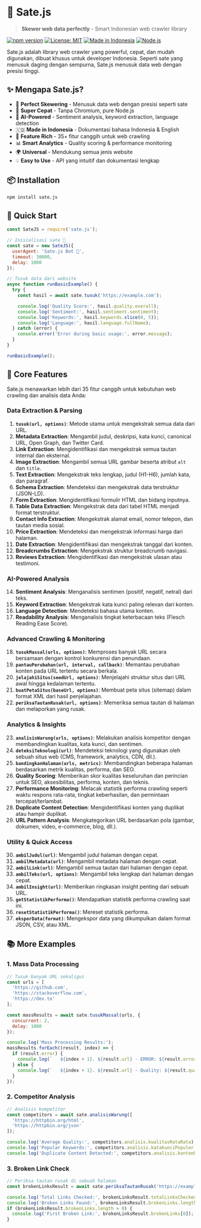 # 🍢 Sate.js

> **Skewer web data perfectly** - Smart Indonesian web crawler library

[![npm version](https://img.shields.io/npm/v/sate.js.svg)](https://www.npmjs.com/package/sate.js)
[![License: MIT](https://img.shields.io/badge/License-MIT-yellow.svg)](https://opensource.org/licenses/MIT)
[![Made in Indonesia](https://img.shields.io/badge/Made%20in-Indonesia-red.svg)](https://github.com/Cloud-Dark/sate.js)
[![Node.js](https://img.shields.io/badge/Node.js-14%2B-green.svg)](https://nodejs.org/)

Sate.js adalah library web crawler yang powerful, cepat, dan mudah digunakan, dibuat khusus untuk developer Indonesia. Seperti sate yang menusuk daging dengan sempurna, Sate.js menusuk data web dengan presisi tinggi.

## ✨ Mengapa Sate.js?

- 🍢 **Perfect Skewering** - Menusuk data web dengan presisi seperti sate
- 🚀 **Super Cepat** - Tanpa Chromium, pure Node.js
- 🤖 **AI-Powered** - Sentiment analysis, keyword extraction, language detection
- 🇮🇩 **Made in Indonesia** - Dokumentasi bahasa Indonesia & English
- 🔧 **Feature Rich** - 35+ fitur canggih untuk web crawling
- 📊 **Smart Analytics** - Quality scoring & performance monitoring
- 🌍 **Universal** - Mendukung semua jenis website
- 💡 **Easy to Use** - API yang intuitif dan dokumentasi lengkap

## 📦 Installation

```bash
npm install sate.js
```

## 🚀 Quick Start

```javascript
const SateJS = require('sate.js');

// Inisialisasi sate 🍢
const sate = new SateJS({
  userAgent: 'Sate.js Bot 🍢',
  timeout: 30000,
  delay: 1000
});

// Tusuk data dari website
async function runBasicExample() {
  try {
    const hasil = await sate.tusuk('https://example.com');

    console.log('Quality Score:', hasil.quality.overall);
    console.log('Sentiment:', hasil.sentiment.sentiment);
    console.log('Keywords:', hasil.keywords.slice(0, 5));
    console.log('Language:', hasil.language.fullName);
  } catch (error) {
    console.error('Error during basic usage:', error.message);
  }
}

runBasicExample();
```

## 🍢 Core Features

Sate.js menawarkan lebih dari 35 fitur canggih untuk kebutuhan web crawling dan analisis data Anda:

### Data Extraction & Parsing
1.  **`tusuk(url, options)`**: Metode utama untuk mengekstrak semua data dari URL.
2.  **Metadata Extraction**: Mengambil judul, deskripsi, kata kunci, canonical URL, Open Graph, dan Twitter Card.
3.  **Link Extraction**: Mengidentifikasi dan mengekstrak semua tautan internal dan eksternal.
4.  **Image Extraction**: Mengambil semua URL gambar beserta atribut `alt` dan `title`.
5.  **Text Extraction**: Mengekstrak teks lengkap, judul (H1-H6), jumlah kata, dan paragraf.
6.  **Schema Extraction**: Mendeteksi dan mengekstrak data terstruktur (JSON-LD).
7.  **Form Extraction**: Mengidentifikasi formulir HTML dan bidang inputnya.
8.  **Table Data Extraction**: Mengekstrak data dari tabel HTML menjadi format terstruktur.
9.  **Contact Info Extraction**: Mengekstrak alamat email, nomor telepon, dan tautan media sosial.
10. **Price Extraction**: Mendeteksi dan mengekstrak informasi harga dari halaman.
11. **Date Extraction**: Mengidentifikasi dan mengekstrak tanggal dari konten.
12. **Breadcrumbs Extraction**: Mengekstrak struktur breadcrumb navigasi.
13. **Reviews Extraction**: Mengidentifikasi dan mengekstrak ulasan atau testimoni.

### AI-Powered Analysis
14. **Sentiment Analysis**: Menganalisis sentimen (positif, negatif, netral) dari teks.
15. **Keyword Extraction**: Mengekstrak kata kunci paling relevan dari konten.
16. **Language Detection**: Mendeteksi bahasa utama konten.
17. **Readability Analysis**: Menganalisis tingkat keterbacaan teks (Flesch Reading Ease Score).

### Advanced Crawling & Monitoring
18. **`tusukMassal(urls, options)`**: Memproses banyak URL secara bersamaan dengan kontrol konkurensi dan penundaan.
19. **`pantauPerubahan(url, interval, callback)`**: Memantau perubahan konten pada URL tertentu secara berkala.
20. **`jelajahiSitus(seedUrl, options)`**: Menjelajahi struktur situs dari URL awal hingga kedalaman tertentu.
21. **`buatPetaSitus(baseUrl, options)`**: Membuat peta situs (sitemap) dalam format XML dari hasil penjelajahan.
22. **`periksaTautanRusak(url, options)`**: Memeriksa semua tautan di halaman dan melaporkan yang rusak.

### Analytics & Insights
23. **`analisisWarung(urls, options)`**: Melakukan analisis kompetitor dengan membandingkan kualitas, kata kunci, dan sentimen.
24. **`deteksiTeknologi(url)`**: Mendeteksi teknologi yang digunakan oleh sebuah situs web (CMS, framework, analytics, CDN, dll.).
25. **`bandingkanHalaman(urls, metrics)`**: Membandingkan beberapa halaman berdasarkan metrik kualitas, performa, dan SEO.
26. **Quality Scoring**: Memberikan skor kualitas keseluruhan dan perincian untuk SEO, aksesibilitas, performa, konten, dan teknis.
27. **Performance Monitoring**: Melacak statistik performa crawling seperti waktu respons rata-rata, tingkat keberhasilan, dan permintaan tercepat/terlambat.
28. **Duplicate Content Detection**: Mengidentifikasi konten yang duplikat atau hampir duplikat.
29. **URL Pattern Analysis**: Mengkategorikan URL berdasarkan pola (gambar, dokumen, video, e-commerce, blog, dll.).

### Utility & Quick Access
30. **`ambilJudul(url)`**: Mengambil judul halaman dengan cepat.
31. **`ambilMetadata(url)`**: Mengambil metadata halaman dengan cepat.
32. **`ambilLink(url)`**: Mengambil semua tautan dari halaman dengan cepat.
33. **`ambilTeks(url, options)`**: Mengambil teks lengkap dari halaman dengan cepat.
34. **`ambilInsight(url)`**: Memberikan ringkasan insight penting dari sebuah URL.
35. **`getStatistikPerforma()`**: Mendapatkan statistik performa crawling saat ini.
36. **`resetStatistikPerforma()`**: Mereset statistik performa.
37. **`eksporData(format)`**: Mengekspor data yang dikumpulkan dalam format JSON, CSV, atau XML.

## 📚 More Examples

### 1. Mass Data Processing

```javascript
// Tusuk banyak URL sekaligus
const urls = [
  'https://github.com',
  'https://stackoverflow.com',
  'https://dev.to'
];

const massResults = await sate.tusukMassal(urls, {
  concurrent: 2,
  delay: 1000
});

console.log('Mass Processing Results:');
massResults.forEach((result, index) => {
  if (result.error) {
    console.log(`   ${index + 1}. ${result.url} - ERROR: ${result.error}`);
  } else {
    console.log(`   ${index + 1}. ${result.url} - Quality: ${result.quality?.overall || 0}/100`);
  }
});
```

### 2. Competitor Analysis

```javascript
// Analisis kompetitor
const competitors = await sate.analisisWarung([
  'https://httpbin.org/html',
  'https://httpbin.org/json'
]);

console.log('Average Quality:', competitors.analisis.kualitasRataRata);
console.log('Popular Keywords:', competitors.analisis.katakunciPopuler.slice(0, 3));
console.log('Duplicate Content Detected:', competitors.analisis.kontenDuplikat.length);
```

### 3. Broken Link Check

```javascript
// Periksa tautan rusak di sebuah halaman
const brokenLinksResult = await sate.periksaTautanRusak('https://example.com');

console.log('Total Links Checked:', brokenLinksResult.totalLinksChecked);
console.log('Broken Links Found:', brokenLinksResult.brokenLinks.length);
if (brokenLinksResult.brokenLinks.length > 0) {
  console.log('First Broken Link:', brokenLinksResult.brokenLinks[0]);
}